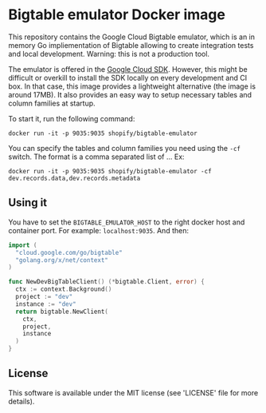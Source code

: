 # Bigtable emulator Docker image

This repository contains the Google Cloud Bigtable emulator, which is an in memory Go impliementation of Bigtable allowing to create integration tests and local development. Warning: this is not a production tool.

The emulator is offered in the [Google Cloud SDK](https://cloud.google.com/bigtable/docs/emulator). However, this might be difficult or overkill to install the SDK locally on every development and CI box. In that case, this image provides a lightweight alternative (the image is around 17MB). It also provides an easy way to setup necessary tables and column families at startup.

To start it, run the following command:

```
docker run -it -p 9035:9035 shopify/bigtable-emulator
```

You can specify the tables and column families you need using the `-cf` switch. The format is a comma separated list of <instance>.<table>.<column family>. Ex:

```
docker run -it -p 9035:9035 shopify/bigtable-emulator -cf dev.records.data,dev.records.metadata
```

## Using it

You have to set the `BIGTABLE_EMULATOR_HOST` to the right docker host and container port. For example: `localhost:9035`. And then:

```go
import (
  "cloud.google.com/go/bigtable"
  "golang.org/x/net/context"
)

func NewDevBigTableClient() (*bigtable.Client, error) {
  ctx := context.Background()
  project := "dev"
  instance := "dev"
  return bigtable.NewClient(
    ctx, 
    project, 
    instance
  )
}

```

## License

This software is available under the MIT license (see 'LICENSE' file for more details).
